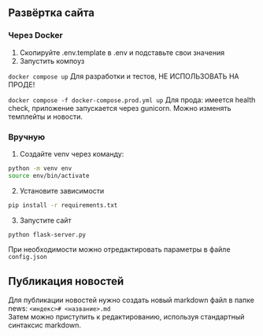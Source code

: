 ## Развёртка сайта

### Через Docker
1. Скопируйте .env.template в .env и подставьте свои значения
2. Запустить компоуз

`docker compose up` Для разработки и тестов, НЕ ИСПОЛЬЗОВАТЬ НА ПРОДЕ!

`docker compose -f docker-compose.prod.yml up` Для прода: имеется health check, приложение запускается через gunicorn. Можно изменять темплейты и новости.
### Вручную
1. Создайте venv через команду:

```bash
python -m venv env
source env/bin/activate
```

2. Установите зависимости

```bash
pip install -r requirements.txt
```

3. Запустите сайт

```bash
python flask-server.py
```

При необходимости можно отредактировать параметры в файле `config.json`

## Публикация новостей
Для публикации новостей нужно создать новый markdown файл в папке news: `<индекс># <название>.md`  
Затем можно приступить к редактированию, используя стандартный синтаксис markdown.